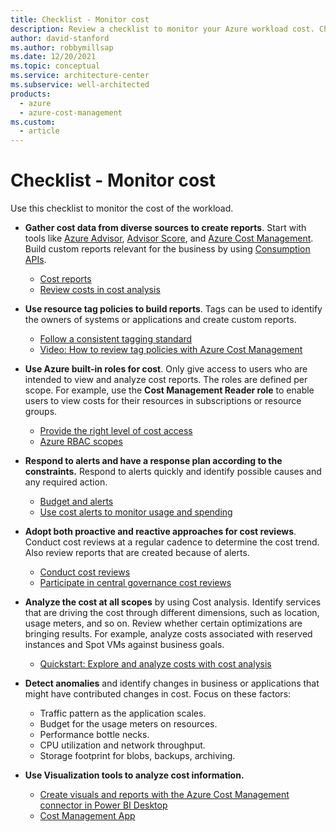 ```yaml
---
title: Checklist - Monitor cost
description: Review a checklist to monitor your Azure workload cost. Checklist items include getting cost data from diverse sources, using resource tag policies, and more.
author: david-stanford
ms.author: robbymillsap
ms.date: 12/20/2021
ms.topic: conceptual
ms.service: architecture-center
ms.subservice: well-architected
products:
  - azure
  - azure-cost-management
ms.custom:
  - article
---
```


# Checklist - Monitor cost
Use this checklist to monitor the cost of the workload.

- **Gather cost data from diverse sources to create reports**. Start with tools like [Azure Advisor](/azure/advisor/advisor-cost-recommendations), [Advisor Score](/azure/advisor/azure-advisor-score), and [Azure Cost Management](/azure/cost-management-billing/costs/). Build custom reports relevant for the business by using [Consumption APIs](/rest/api/consumption/).
    - [Cost reports](./monitor-reports.md)
    - [Review costs in cost analysis](/azure/cost-management-billing/costs/quick-acm-cost-analysis#review-costs-in-cost-analysis)

- **Use resource tag policies to build reports**. Tags can be used to identify the owners of systems or applications and create custom reports.
    - [Follow a consistent tagging standard](/azure/cloud-adoption-framework/ready/azure-best-practices/naming-and-tagging#metadata-tags)
    - [Video: How to review tag policies with Azure Cost Management](https://www.youtube.com/watch?v=nHQYcYGKuyw)

- **Use Azure built-in roles for cost**. Only give access to users who are intended to view and analyze cost reports. The roles are defined per scope. For example, use the **Cost Management Reader role** to enable users to view costs for their resources in subscriptions or resource groups.
    - [Provide the right level of cost access](/azure/cloud-adoption-framework/ready/azure-best-practices/track-costs#provide-the-right-level-of-cost-access)
    - [Azure RBAC scopes](/azure/cost-management-billing/costs/understand-work-scopes#azure-rbac-scopes)

- **Respond to alerts and have a response plan according to the constraints.** Respond to alerts quickly and identify possible causes and any required action.
    - [Budget and alerts](monitor-alert.md)
    - [Use cost alerts to monitor usage and spending](/azure/cost-management-billing/costs/cost-mgt-alerts-monitor-usage-spending)

- **Adopt both proactive and reactive approaches for cost reviews**. Conduct cost reviews at a regular cadence to determine the cost trend. Also review reports that are created because of alerts.
    - [Conduct cost reviews](./monitor-reviews.md)
    - [Participate in central governance cost reviews](/azure/cloud-adoption-framework/govern/cost-management/compliance-processes)

- **Analyze the cost at all scopes** by using Cost analysis. Identify services that are driving the cost through different dimensions, such as location, usage meters, and so on. Review whether certain optimizations are bringing results. For example, analyze costs associated with reserved instances and Spot VMs against business goals.
    - [Quickstart: Explore and analyze costs with cost analysis](/azure/cost-management-billing/costs/quick-acm-cost-analysis)

- **Detect anomalies** and identify changes in business or applications that might have contributed changes in cost. Focus on these factors:

    - Traffic pattern as the application scales.
    - Budget for the usage meters on resources.
    - Performance bottle necks.
    - CPU utilization and network throughput.
    - Storage footprint for blobs, backups, archiving.

- **Use Visualization tools to analyze cost information.**
    - [Create visuals and reports with the Azure Cost Management connector in Power BI Desktop](/power-bi/desktop-connect-azure-cost-management)
    - [Cost Management App](https://appsource.microsoft.com/product/power-bi/costmanagement.azurecostmanagementapp)
